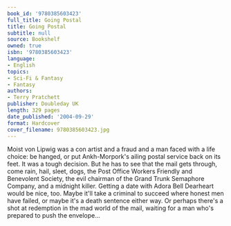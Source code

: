 ```yaml
---
book_id: '9780385603423'
full_title: Going Postal
title: Going Postal
subtitle: null
source: Bookshelf
owned: true
isbn: '9780385603423'
language:
- English
topics:
- Sci-Fi & Fantasy
- Fantasy
authors:
- Terry Pratchett
publisher: Doubleday UK
length: 329 pages
date_published: '2004-09-29'
format: Hardcover
cover_filename: 9780385603423.jpg
---
```

Moist von Lipwig was a con artist and a fraud and a man faced with a life choice: be hanged, or put Ankh-Morpork's ailing postal service back on its feet.
It was a tough decision.
But he has to see that the mail gets through, come rain, hail, sleet, dogs, the Post Office Workers Friendly and Benevolent Society, the evil chairman of the Grand Trunk Semaphore Company, and a midnight killer.
Getting a date with Adora Bell Dearheart would be nice, too.
Maybe it'll take a criminal to succeed where honest men have failed, or maybe it's a death sentence either way. Or perhaps there's a shot at redemption in the mad world of the mail, waiting for a man who's prepared to push the envelope...
